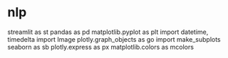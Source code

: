 # nlp
streamlit as st
pandas as pd
matplotlib.pyplot as plt
import datetime, timedelta
import Image
plotly.graph_objects as go
import make_subplots
seaborn as sb
plotly.express as px
matplotlib.colors as mcolors
